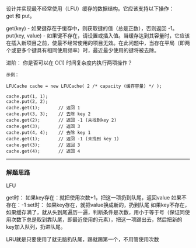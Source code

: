 设计并实现最不经常使用（LFU）缓存的数据结构。它应该支持以下操作：get 和 put。

get(key) - 如果键存在于缓存中，则获取键的值（总是正数），否则返回 -1。
put(key, value) - 如果键不存在，请设置或插入值。当缓存达到其容量时，它应该在插入新项目之前，使最不经常使用的项目无效。在此问题中，当存在平局（即两个或更多个键具有相同使用频率）时，最近最少使用的键将被去除。

进阶：
你是否可以在 O(1) 时间复杂度内执行两项操作？

```case
示例：

LFUCache cache = new LFUCache( 2 /* capacity (缓存容量) */ );

cache.put(1, 1);
cache.put(2, 2);
cache.get(1);       // 返回 1
cache.put(3, 3);    // 去除 key 2
cache.get(2);       // 返回 -1 (未找到key 2)
cache.get(3);       // 返回 3
cache.put(4, 4);    // 去除 key 1
cache.get(1);       // 返回 -1 (未找到 key 1)
cache.get(3);       // 返回 3
cache.get(4);       // 返回 4
```

---

### 解题思路

LFU

get时：
如果key存在：就把使用次数+1，把这一项扔到队尾，返回value
如果不存在：-1
set时：
如果key存在，就把value换成新的，扔到队尾
如果key不存在，如果缓存满了，就从头到尾遍历一遍，判断条件是次数，用小于等于号（保证同使用次数下总是取到靠队尾，即最近使用的元素），把这一项踢出去，然后把新的key加入队列，扔进队尾。


LRU就是只要使用了就无脑扔队尾，踢就踢第一个，不用管使用次数
